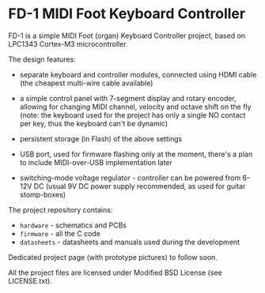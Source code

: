 FD-1 MIDI Foot Keyboard Controller
==================================

FD-1 is a simple MIDI Foot (organ) Keyboard Controller project, 
based on LPC1343 Cortex-M3 microcontroller. 

The design features:

 * separate keyboard and controller modules, connected using HDMI cable 
   (the cheapest multi-wire cable available)

 * a simple control panel with 7-segment display and rotary encoder, 
   allowing for changing MIDI channel, velocity and octave shift on the fly 
   (note: the keyboard used for the project has only a single NO contact per key,
   thus the keyboard can't be dynamic)

 * persistent storage (in Flash) of the above settings

 * USB port, used for firmware flashing only at the moment, there's a plan to 
   include MIDI-over-USB implementation later

 * switching-mode voltage regulator - controller can be powered from 6-12V DC 
   (usual 9V DC power supply recommended, as used for guitar stomp-boxes)

The project repository contains:

 * `hardware` - schematics and PCBs
 * `firmware` - all the C code
 * `datasheets` - datasheets and manuals used during the development

Dedicated project page (with prototype pictures) to follow soon.

All the project files are licensed under Modified BSD License (see LICENSE.txt).

